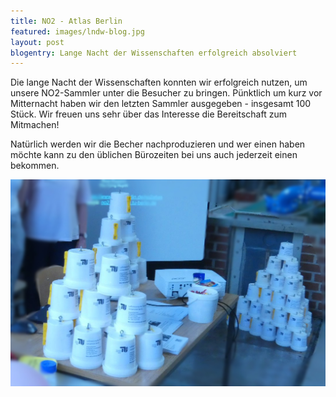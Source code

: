 ```yaml
---
title: NO2 - Atlas Berlin
featured: images/lndw-blog.jpg
layout: post
blogentry: Lange Nacht der Wissenschaften erfolgreich absolviert
---
```


Die lange Nacht der Wissenschaften konnten wir erfolgreich nutzen, um unsere NO2-Sammler unter die Besucher zu bringen.
Pünktlich um kurz vor Mitternacht haben wir den letzten Sammler ausgegeben - insgesamt 100 Stück. Wir freuen uns sehr über das Interesse die Bereitschaft zum Mitmachen!

Natürlich werden wir die Becher nachproduzieren und wer einen haben möchte kann zu den üblichen Bürozeiten bei uns auch jederzeit einen bekommen.

<img class="blogpic" src="/assets/images/lndw-becher.jpg" alt="Photometer im Bau">
